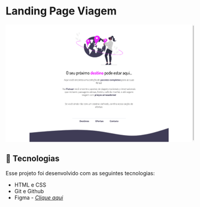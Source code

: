 # Landing Page Viagem

![alt text](./assets/image.png)

## 🚀 Tecnologias

Esse projeto foi desenvolvido com as seguintes tecnologias:

- HTML e CSS
- Git e Github
- Figma - _[Clique aqui](<https://www.figma.com/design/5YQtPpCuQSEBInjWK8a0Ln/Projeto01-Extra-(Copy)?node-id=1-2&t=4cqIJJvx2cJnKJiA-0>)_

